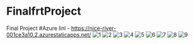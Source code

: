 # FinalfrtProject
Final Project
#Azure linl - https://nice-river-001ce3a10.2.azurestaticapps.net/
![1](https://user-images.githubusercontent.com/90601025/211830151-54a57665-286e-486e-96f5-fd21df5fb14d.png)
![2](https://user-images.githubusercontent.com/90601025/211830154-2dd1421f-9532-496a-9c40-65980068e738.png)
![3](https://user-images.githubusercontent.com/90601025/211830158-b382a2ee-2477-46e3-a033-53b3567fddb1.png)
![4](https://user-images.githubusercontent.com/90601025/211830162-e70c530b-edb4-45e0-a25e-1a085cd5b671.png)
![5](https://user-images.githubusercontent.com/90601025/211830169-2b117fc0-1cc5-4f01-aa65-1834fd900741.png)
![6](https://user-images.githubusercontent.com/90601025/211830173-180c6241-6c69-4435-98b1-d5f7aa83f10f.png)
![7](https://user-images.githubusercontent.com/90601025/211830177-9613a59c-9eb2-4265-ab4e-84e96b9c9922.png)
![8](https://user-images.githubusercontent.com/90601025/211830185-09391f94-d98b-46fb-ad60-3af68268ef72.png)
![9](https://user-images.githubusercontent.com/90601025/211830499-43b30465-6754-4911-b25b-7f12e4b2b497.png)
